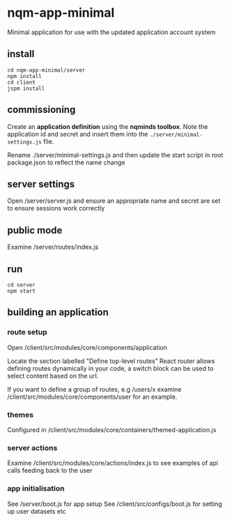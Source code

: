 # nqm-app-minimal

Minimal application for use with the updated application account system

## install
```
cd nqm-app-minimal/server
npm install
cd client
jspm install
```

## commissioning
Create an **application definition** using the **nqminds toolbox**. Note the application id and secret and insert them into the
`./server/minimal-settings.js` file.

Rename ./server/minimal-settings.js and then update the start script in root package.json to reflect the name change

## server settings
Open /server/server.js and ensure an appropriate name and secret are set to ensure sessions work correctly

## public mode
Examine /server/routes/index.js

## run
```
cd server
npm start
```

## building an application

### route setup
Open /client/src/modules/core/components/application

Locate the section labelled "Define top-level routes"
React router allows defining routes dynamically in your code, a switch block can be used to select content based on the url.

If you want to define a group of routes, e.g /users/x examine /client/src/modules/core/components/user for an example.

### themes
Configured in /client/src/modules/core/containers/themed-application.js

### server actions
Examine /client/src/modules/core/actions/index.js to see examples of api calls feeding back to the user

### app initialisation
See /server/boot.js for app setup
See /client/src/configs/boot.js for setting up user datasets etc